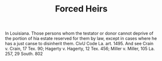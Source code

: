 ---
title: Forced Heirs
letter: F
permalink: "/definitions/bld-forced-heirs.html"
body: In Louisiana. Those persons whom the testator or donor cannot deprive of the
  portion of hia estate reserved for them by law, except in cases where he has a just
  canse to disinherit them. CivU Code La. art. 1495. And see Crain v. Crain, 17 Tex.
  90; Hagerty v. Hagerty, 12 Tex. 456; Miller v. Miller, 105 La. 257, 29 South. 802
published_at: '2018-07-07'
source: Black's Law Dictionary 2nd Ed (1910)
layout: post
---